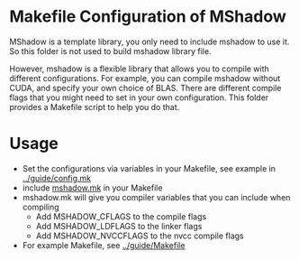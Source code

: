 
Makefile Configuration of MShadow
=====
MShadow is a template library, you only need to include mshadow to use it. So this folder is not used to build mshadow library file.

However, mshadow is a flexible library that allows you to compile with different configurations. For example,
you can compile mshadow without CUDA, and specify your own choice of BLAS.
There are different compile flags that you might need to set in your own configuration.
This folder provides a Makefile script to help you do that.

Usage
=====
* Set the configurations via variables in your Makefile, see example in [../guide/config.mk](../guide/config.mk)
* include [mshadow.mk](mshadow.mk) in your Makefile
* mshadow.mk will give you compiler variables that you can include when compiling
  - Add MSHADOW_CFLAGS to the compile flags
  - Add MSHADOW_LDFLAGS to the linker flags
  - Add MSHADOW_NVCCFLAGS to the nvcc compile flags
* For example Makefile, see [../guide/Makefile](../guide/Makefile)